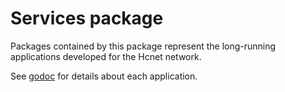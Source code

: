 # Services package

Packages contained by this package represent the long-running applications developed for the Hcnet network.

See [godoc](https://godoc.org/github.com/HashCash-Consultants/go/services) for details about each application.